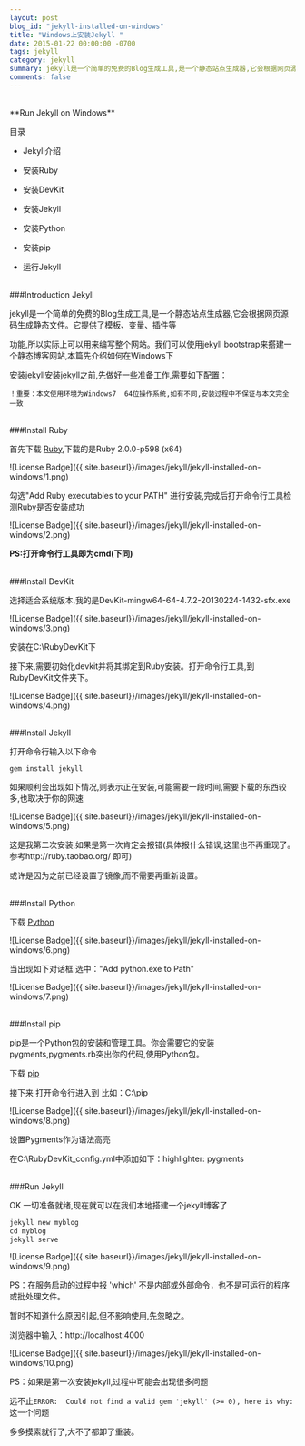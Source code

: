 ```yaml
---
layout: post
blog_id: "jekyll-installed-on-windows"
title: "Windows上安装Jekyll "
date: 2015-01-22 00:00:00 -0700
tags: jekyll
category: jekyll
summary: jekyll是一个简单的免费的Blog生成工具,是一个静态站点生成器,它会根据网页源码生成静态文件。它提供了模板、变量、插件等功能,所以实际上可以用来编写整个网站。
comments: false
---
```

</br>
**Run Jekyll on Windows**

目录

   + Jekyll介绍
   
   + 安装Ruby
   
   + 安装DevKit
   
   + 安装Jekyll
   
   + 安装Python
   
   + 安装pip
   
   + 运行Jekyll

</br>
###Introduction Jekyll

jekyll是一个简单的免费的Blog生成工具,是一个静态站点生成器,它会根据网页源码生成静态文件。它提供了模板、变量、插件等

功能,所以实际上可以用来编写整个网站。我们可以使用jekyll bootstrap来搭建一个静态博客网站,本篇先介绍如何在Windows下

安装jekyll安装jekyll之前,先做好一些准备工作,需要如下配置：

`！重要：本文使用环境为Windows7  64位操作系统,如有不同,安装过程中不保证与本文完全一致`

</br>
###Install Ruby

首先下载 [Ruby](http://rubyinstaller.org/downloads/),下载的是Ruby 2.0.0-p598 (x64)

![License Badge]({{ site.baseurl}}/images/jekyll/jekyll-installed-on-windows/1.png)

勾选"Add Ruby executables to your PATH" 进行安装,完成后打开命令行工具检测Ruby是否安装成功

![License Badge]({{ site.baseurl}}/images/jekyll/jekyll-installed-on-windows/2.png)

**PS:打开命令行工具即为cmd(下同)**

</br>
###Install DevKit

选择适合系统版本,我的是DevKit-mingw64-64-4.7.2-20130224-1432-sfx.exe

![License Badge]({{ site.baseurl}}/images/jekyll/jekyll-installed-on-windows/3.png)

安装在C:\RubyDevKit下

接下来,需要初始化devkit并将其绑定到Ruby安装。打开命令行工具,到RubyDevKit文件夹下。

![License Badge]({{ site.baseurl}}/images/jekyll/jekyll-installed-on-windows/4.png)

</br>
###Install Jekyll

打开命令行输入以下命令

`gem install jekyll`

如果顺利会出现如下情况,则表示正在安装,可能需要一段时间,需要下载的东西较多,也取决于你的网速

![License Badge]({{ site.baseurl}}/images/jekyll/jekyll-installed-on-windows/5.png)

这是我第二次安装,如果是第一次肯定会报错(具体报什么错误,这里也不再重现了。参考http://ruby.taobao.org/ 即可)

或许是因为之前已经设置了镜像,而不需要再重新设置。

</br>
###Install Python

下载 [Python](https://www.python.org/downloads/)

![License Badge]({{ site.baseurl}}/images/jekyll/jekyll-installed-on-windows/6.png)

当出现如下对话框 选中："Add python.exe to Path"

![License Badge]({{ site.baseurl}}/images/jekyll/jekyll-installed-on-windows/7.png)

</br>
###Install pip

pip是一个Python包的安装和管理工具。你会需要它的安装pygments,pygments.rb突出你的代码,使用Python包。

下载 [pip](https://pip.pypa.io/en/latest/installing.html)

接下来 打开命令行进入到 比如：C:\pip

![License Badge]({{ site.baseurl}}/images/jekyll/jekyll-installed-on-windows/8.png)

设置Pygments作为语法高亮

在C:\RubyDevKit\_config.yml中添加如下：highlighter: pygments

</br>
###Run Jekyll

OK 一切准备就绪,现在就可以在我们本地搭建一个jekyll博客了

```diff
jekyll new myblog  
cd myblog  
jekyll serve 
```

![License Badge]({{ site.baseurl}}/images/jekyll/jekyll-installed-on-windows/9.png)

PS：在服务启动的过程中报 'which' 不是内部或外部命令，也不是可运行的程序或批处理文件。

暂时不知道什么原因引起,但不影响使用,先忽略之。

浏览器中输入：http://localhost:4000

![License Badge]({{ site.baseurl}}/images/jekyll/jekyll-installed-on-windows/10.png)

PS：如果是第一次安装jekyll,过程中可能会出现很多问题

远不止`ERROR:  Could not find a valid gem 'jekyll' (>= 0), here is why:`这一个问题

多多摸索就行了,大不了都卸了重装。

</br>